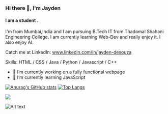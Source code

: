 ### Hi there 👋, I'm Jayden
#### I am a student .
I'm from Mumbai,India and I am pursuing B.Tech IT from Thadomal Shahani Engineering College. I am currently learning Web-Dev and really enjoy it. I also enjoy AI. 

Catch me at LinkedIn: www.linkedin.com/in/jayden-desouza



Skills: HTML / CSS / Java / Python / Javascript / C++

- 🔭 I’m currently working on a fully functional webpage 
- 🌱 I’m currently learning JavaScript 

[![Anurag's GitHub stats](https://github-readme-stats.vercel.app/api?username=JAE-exe)](https://github.com/anuraghazra/github-readme-stats)
[![Top Langs](https://github-readme-stats.vercel.app/api/top-langs/?username=JAE-exe&layout=compact&theme=vision-friendly-dark)](https://github.com/anuraghazra/github-readme-stats)

![](https://komarev.com/ghpvc/?username=JAE-exe&color=brightgreen)

![Alt text](https://spotify-recently-played-readme.vercel.app/api?user=xinfoptsszxnzsklb3u339akb)
